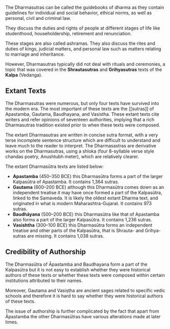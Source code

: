 The Dharmasutras can be called the guidebooks of dharma as they contain guidelines for individual and social behavior, ethical norms, as well as personal, civil and criminal law.

They discuss the duties and rights of people at different stages of life like studenthood, householdership, retirement and renunciation.

These stages are also called ashramas. They also discuss the rites and duties of kings, judicial matters, and personal law such as matters relating to marriage and inheritance.

However, Dharmasutras typically did not deal with rituals and ceremonies, a topic that was covered in the **Shrautasutras** and **Grihyasutras** texts of the **Kalpa** (Vedanga).

## Extant Texts
The Dharmasutras were numerous, but only four texts have survived into the modern era. The most important of these texts are the [[sutras]] of Apastamba, Gautama, Baudhayana, and Vasistha. These extant texts cite writers and refer opinions of seventeen authorities, implying that a rich Dharmasutras tradition existed prior to when these texts were composed.

The extant Dharmasutras are written in concise sutra format, with a very terse incomplete sentence structure which are difficult to understand and leave much to the reader to interpret. The Dharmasastras are derivative works on the Dharmasutras, using a shloka (four 8-syllable verse style chandas poetry, Anushtubh meter), which are relatively clearer.

The extant Dharmasūtra texts are listed below:

- **Apastamba** (450–350 BCE) this Dharmasūtra forms a part of the larger Kalpasūtra of Apastamba. It contains 1,364 sutras.
- **Gautama** (600–200 BCE) although this Dharmasūtra comes down as an independent treatise it may have once formed a part of the Kalpasūtra, linked to the Samaveda. It is likely the oldest extant Dharma text, and originated in what is modern Maharashtra-Gujarat. It contains 973 sutras.
- **Baudhāyana** (500–200 BCE) this Dharmasūtra like that of Apastamba also forms a part of the larger Kalpasūtra. It contains 1,236 sutras.
- **Vasishtha** (300–100 BCE) this Dharmasūtra forms an independent treatise and other parts of the Kalpasūtra, that is Shrauta- and Grihya-sutras are missing. It contains 1,038 sutras.
## Credibility of Authorship
The Dharmasūtra of Āpastamba and Baudhayana form a part of the Kalpasūtra but it is not easy to establish whether they were historical authors of these texts or whether these texts were composed within certain institutions attributed to their names.

Moreover, Gautama and Vasiṣṭha are ancient sages related to specific vedic schools and therefore it is hard to say whether they were historical authors of these texts.

The issue of authorship is further complicated by the fact that apart from Āpastamba the other Dharmasūtras have various alterations made at later times.